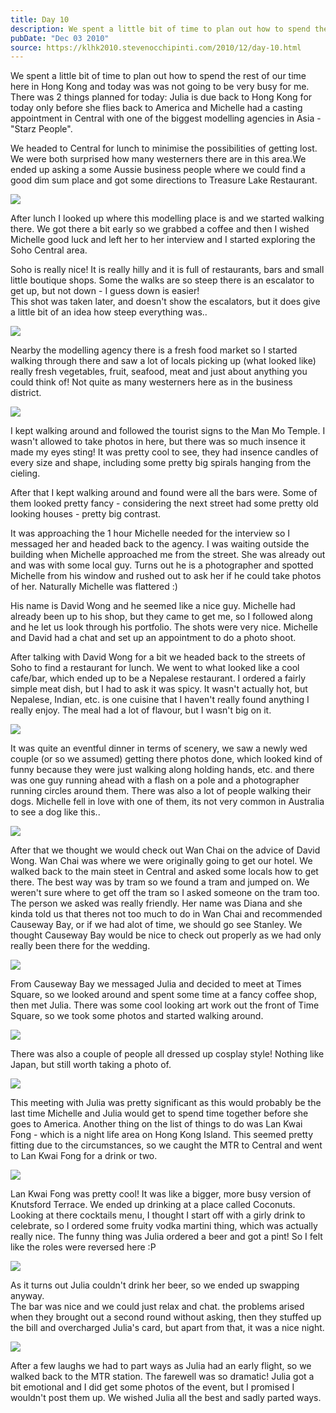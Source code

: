 ```yaml
---
title: Day 10
description: We spent a little bit of time to plan out how to spend the rest of our time here in Hong Kong and today was was not going to be very busy fo...
pubDate: "Dec 03 2010"
source: https://klhk2010.stevenocchipinti.com/2010/12/day-10.html
---
```


We spent a little bit of time to plan out how to spend the rest of our time here in Hong Kong and today was was not going to be very busy for me. There was 2 things planned for today: Julia is due back to Hong Kong for today only before she flies back to America and Michelle had a casting appointment in Central with one of the biggest modelling agencies in Asia -"Starz People".

We headed to Central for lunch to minimise the possibilities of getting lost. We were both surprised how many westerners there are in this area.We ended up asking a some Aussie business people where we could find a good dim sum place and got some directions to Treasure Lake Restaurant.

[![](https://4.bp.blogspot.com/_l2YQkMP1pOU/TPslEPMaeHI/AAAAAAAAAr0/MsB6waEJ9gc/s320/P1010338.JPG)](https://4.bp.blogspot.com/_l2YQkMP1pOU/TPslEPMaeHI/AAAAAAAAAr0/MsB6waEJ9gc/s1600/P1010338.JPG)

After lunch I looked up where this modelling place is and we started walking there. We got there a bit early so we grabbed a coffee and then I wished Michelle good luck and left her to her interview and I started exploring the Soho Central area.

Soho is really nice! It is really hilly and it is full of restaurants, bars and small little boutique shops. Some the walks are so steep there is an escalator to get up, but not down - I guess down is easier!  
This shot was taken later, and doesn't show the escalators, but it does give a little bit of an idea how steep everything was..

[![](https://2.bp.blogspot.com/_l2YQkMP1pOU/TPqM0C6GcEI/AAAAAAAAArU/qnzT7gY3UPg/s320/DSC_1000.JPG)](https://2.bp.blogspot.com/_l2YQkMP1pOU/TPqM0C6GcEI/AAAAAAAAArU/qnzT7gY3UPg/s1600/DSC_1000.JPG)

Nearby the modelling agency there is a fresh food market so I started walking through there and saw a lot of locals picking up (what looked like) really fresh vegetables, fruit, seafood, meat and just about anything you could think of! Not quite as many westerners here as in the business district.

[![](https://2.bp.blogspot.com/_l2YQkMP1pOU/TPqN9JkUiYI/AAAAAAAAArg/4DoIbJ3mbms/s320/P1010355.JPG)](https://2.bp.blogspot.com/_l2YQkMP1pOU/TPqN9JkUiYI/AAAAAAAAArg/4DoIbJ3mbms/s1600/P1010355.JPG)

I kept walking around and followed the tourist signs to the Man Mo Temple. I wasn't allowed to take photos in here, but there was so much insence it made my eyes sting! It was pretty cool to see, they had insence candles of every size and shape, including some pretty big spirals hanging from the cieling.

After that I kept walking around and found were all the bars were. Some of them looked pretty fancy - considering the next street had some pretty old looking houses - pretty big contrast.

It was approaching the 1 hour Michelle needed for the interview so I messaged her and headed back to the agency. I was waiting outside the building when Michelle approached me from the street. She was already out and was with some local guy. Turns out he is a photographer and spotted Michelle from his window and rushed out to ask her if he could take photos of her. Naturally Michelle was flattered :)

His name is David Wong and he seemed like a nice guy. Michelle had already been up to his shop, but they came to get me, so I followed along and he let us look through his portfolio. The shots were very nice. Michelle and David had a chat and set up an appointment to do a photo shoot.

After talking with David Wong for a bit we headed back to the streets of Soho to find a restaurant for lunch. We went to what looked like a cool cafe/bar, which ended up to be a Nepalese restaurant. I ordered a fairly simple meat dish, but I had to ask it was spicy. It wasn't actually hot, but Nepalese, Indian, etc. is one cuisine that I haven't really found anything I really enjoy. The meal had a lot of flavour, but I wasn't big on it.

[![](https://3.bp.blogspot.com/_l2YQkMP1pOU/TPqMstdgfNI/AAAAAAAAArQ/MJVs-GUNYkg/s320/DSC_0993.JPG)](https://3.bp.blogspot.com/_l2YQkMP1pOU/TPqMstdgfNI/AAAAAAAAArQ/MJVs-GUNYkg/s1600/DSC_0993.JPG)

It was quite an eventful dinner in terms of scenery, we saw a newly wed couple (or so we assumed) getting there photos done, which looked kind of funny because they were just walking along holding hands, etc. and there was one guy running ahead with a flash on a pole and a photographer running circles around them. There was also a lot of people walking their dogs. Michelle fell in love with one of them, its not very common in Australia to see a dog like this..

[![](https://2.bp.blogspot.com/_l2YQkMP1pOU/TPqMlLwLQtI/AAAAAAAAArM/zRxZa8wsKyI/s320/DSC_0986.JPG)](https://2.bp.blogspot.com/_l2YQkMP1pOU/TPqMlLwLQtI/AAAAAAAAArM/zRxZa8wsKyI/s1600/DSC_0986.JPG)

After that we thought we would check out Wan Chai on the advice of David Wong. Wan Chai was where we were originally going to get our hotel. We walked back to the main steet in Central and asked some locals how to get there. The best way was by tram so we found a tram and jumped on. We weren't sure where to get off the tram so I asked someone on the tram too. The person we asked was really friendly. Her name was Diana and she kinda told us that theres not too much to do in Wan Chai and recommended Causeway Bay, or if we had alot of time, we should go see Stanley. We thought Causeway Bay would be nice to check out properly as we had only really been there for the wedding.

[![](https://3.bp.blogspot.com/_l2YQkMP1pOU/TPqNiXYTXkI/AAAAAAAAArY/nDMuoJ5r01g/s320/DSC_1004.JPG)](https://3.bp.blogspot.com/_l2YQkMP1pOU/TPqNiXYTXkI/AAAAAAAAArY/nDMuoJ5r01g/s1600/DSC_1004.JPG)

From Causeway Bay we messaged Julia and decided to meet at Times Square, so we looked around and spent some time at a fancy coffee shop, then met Julia. There was some cool looking art work out the front of Time Square, so we took some photos and started walking around.

[![](https://4.bp.blogspot.com/_l2YQkMP1pOU/TPqOB_XiLZI/AAAAAAAAArk/1NIBB9GrmvQ/s320/P1010372.JPG)](https://4.bp.blogspot.com/_l2YQkMP1pOU/TPqOB_XiLZI/AAAAAAAAArk/1NIBB9GrmvQ/s1600/P1010372.JPG)

There was also a couple of people all dressed up cosplay style! Nothing like Japan, but still worth taking a photo of.

[![](https://1.bp.blogspot.com/_l2YQkMP1pOU/TPqOGJDehPI/AAAAAAAAAro/sq-U_KciFvc/s320/P1010375.JPG)](https://1.bp.blogspot.com/_l2YQkMP1pOU/TPqOGJDehPI/AAAAAAAAAro/sq-U_KciFvc/s1600/P1010375.JPG)

This meeting with Julia was pretty significant as this would probably be the last time Michelle and Julia would get to spend time together before she goes to America. Another thing on the list of things to do was Lan Kwai Fong - which is a night life area on Hong Kong Island. This seemed pretty fitting due to the circumstances, so we caught the MTR to Central and went to Lan Kwai Fong for a drink or two.

[![](https://3.bp.blogspot.com/_l2YQkMP1pOU/TPqOLKDmH4I/AAAAAAAAArs/bJLEbojt8VY/s320/P1010384.JPG)](https://3.bp.blogspot.com/_l2YQkMP1pOU/TPqOLKDmH4I/AAAAAAAAArs/bJLEbojt8VY/s1600/P1010384.JPG)

Lan Kwai Fong was pretty cool! It was like a bigger, more busy version of Knutsford Terrace. We ended up drinking at a place called Coconuts. Looking at there cocktails menu, I thought I start off with a girly drink to celebrate, so I ordered some fruity vodka martini thing, which was actually really nice. The funny thing was Julia ordered a beer and got a pint! So I felt like the roles were reversed here :P

[![](https://4.bp.blogspot.com/_l2YQkMP1pOU/TPspSBFPhyI/AAAAAAAAAr4/-JC2Zl17JO4/s320/IMG_1034.JPG)](https://4.bp.blogspot.com/_l2YQkMP1pOU/TPspSBFPhyI/AAAAAAAAAr4/-JC2Zl17JO4/s1600/IMG_1034.JPG)

As it turns out Julia couldn't drink her beer, so we ended up swapping anyway.  
The bar was nice and we could just relax and chat. the problems arised when they brought out a second round without asking, then they stuffed up the bill and overcharged Julia's card, but apart from that, it was a nice night.

[![](https://4.bp.blogspot.com/_l2YQkMP1pOU/TPqOPZ_YqhI/AAAAAAAAArw/8I6QD4_ggWA/s320/P1010385.JPG)](https://4.bp.blogspot.com/_l2YQkMP1pOU/TPqOPZ_YqhI/AAAAAAAAArw/8I6QD4_ggWA/s1600/P1010385.JPG)

After a few laughs we had to part ways as Julia had an early flight, so we walked back to the MTR station. The farewell was so dramatic! Julia got a bit emotional and I did get some photos of the event, but I promised I wouldn't post them up. We wished Julia all the best and sadly parted ways.
